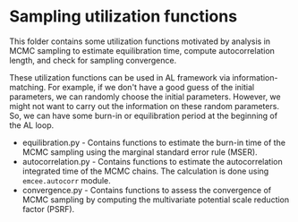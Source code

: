 # Sampling utilization functions

This folder contains some utilization functions motivated by analysis in MCMC sampling
to estimate equilibration time, compute autocorrelation length, and check for sampling
convergence.

These utilization functions can be used in AL framework via information-matching. For
example, if we don't have a good guess of the initial parameters, we can randomly choose
the initial parameters. However, we might not want to carry out the information on these
random parameters. So, we can have some burn-in or equilibration period at the beginning
of the AL loop.

* equilibration.py - Contains functions to estimate the burn-in time of the MCMC sampling
  using the marginal standard error rule (MSER).
* autocorrelation.py - Contains functions to estimate the autocorrelation integrated time
  of the MCMC chains. The calculation is done using `emcee.autocorr` module.
* convergence.py - Contains functions to assess the convergence of MCMC sampling by
  computing the multivariate potential scale reduction factor (PSRF).
